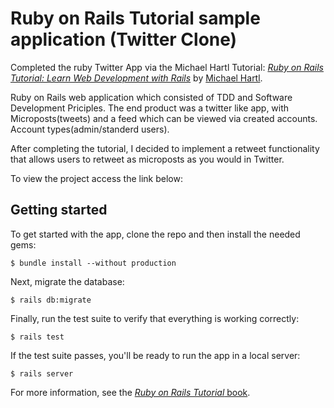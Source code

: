# Ruby on Rails Tutorial sample application (Twitter Clone)

Completed the ruby Twitter App via the Michael Hartl Tutorial:
[*Ruby on Rails Tutorial:
Learn Web Development with Rails*](https://www.railstutorial.org/)
by [Michael Hartl](http://www.michaelhartl.com/).

Ruby on Rails web application which consisted of TDD and Software Development Priciples. The end product was a twitter like app, with Microposts(tweets) and a feed which can be viewed via created accounts. Account types(admin/standerd users).

After completing the tutorial, I decided to implement a retweet functionality that allows users to retweet as microposts as you would in Twitter. 

To view the project access the link below:


## Getting started

To get started with the app, clone the repo and then install the needed gems:

```
$ bundle install --without production
```

Next, migrate the database:

```
$ rails db:migrate
```

Finally, run the test suite to verify that everything is working correctly:

```
$ rails test
```

If the test suite passes, you'll be ready to run the app in a local server:

```
$ rails server
```

For more information, see the
[*Ruby on Rails Tutorial* book](https://www.railstutorial.org/book).
